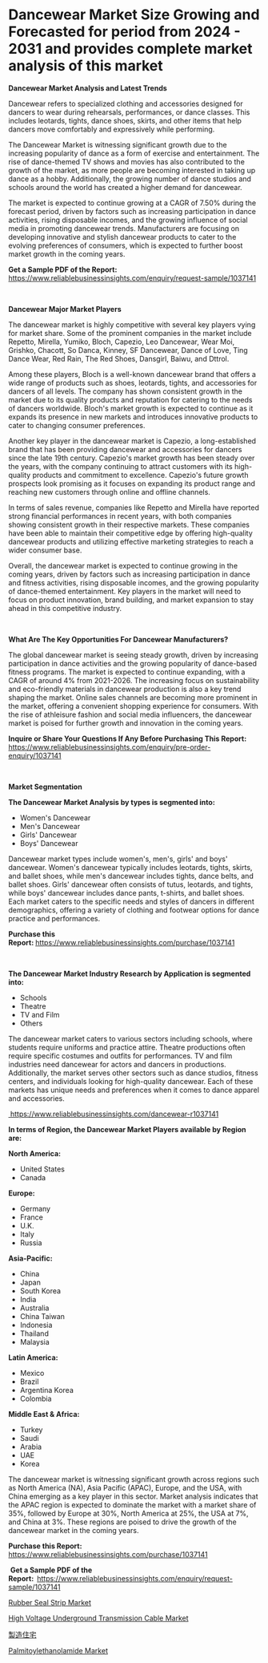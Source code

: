 <p><h1>Dancewear Market Size Growing and Forecasted for period from 2024 - 2031 and provides complete market analysis of this market</h1></p><p><strong>Dancewear Market Analysis and Latest Trends</strong></p>
<p><p>Dancewear refers to specialized clothing and accessories designed for dancers to wear during rehearsals, performances, or dance classes. This includes leotards, tights, dance shoes, skirts, and other items that help dancers move comfortably and expressively while performing.</p><p>The Dancewear Market is witnessing significant growth due to the increasing popularity of dance as a form of exercise and entertainment. The rise of dance-themed TV shows and movies has also contributed to the growth of the market, as more people are becoming interested in taking up dance as a hobby. Additionally, the growing number of dance studios and schools around the world has created a higher demand for dancewear.</p><p>The market is expected to continue growing at a CAGR of 7.50% during the forecast period, driven by factors such as increasing participation in dance activities, rising disposable incomes, and the growing influence of social media in promoting dancewear trends. Manufacturers are focusing on developing innovative and stylish dancewear products to cater to the evolving preferences of consumers, which is expected to further boost market growth in the coming years.</p></p>
<p><strong>Get a Sample PDF of the Report:&nbsp;</strong> <a href="https://www.reliablebusinessinsights.com/enquiry/request-sample/1037141">https://www.reliablebusinessinsights.com/enquiry/request-sample/1037141</a></p>
<p>&nbsp;</p>
<p><strong>Dancewear Major Market Players</strong></p>
<p><p>The dancewear market is highly competitive with several key players vying for market share. Some of the prominent companies in the market include Repetto, Mirella, Yumiko, Bloch, Capezio, Leo Dancewear, Wear Moi, Grishko, Chacott, So Danca, Kinney, SF Dancewear, Dance of Love, Ting Dance Wear, Red Rain, The Red Shoes, Dansgirl, Baiwu, and Dttrol.</p><p>Among these players, Bloch is a well-known dancewear brand that offers a wide range of products such as shoes, leotards, tights, and accessories for dancers of all levels. The company has shown consistent growth in the market due to its quality products and reputation for catering to the needs of dancers worldwide. Bloch's market growth is expected to continue as it expands its presence in new markets and introduces innovative products to cater to changing consumer preferences.</p><p>Another key player in the dancewear market is Capezio, a long-established brand that has been providing dancewear and accessories for dancers since the late 19th century. Capezio's market growth has been steady over the years, with the company continuing to attract customers with its high-quality products and commitment to excellence. Capezio's future growth prospects look promising as it focuses on expanding its product range and reaching new customers through online and offline channels.</p><p>In terms of sales revenue, companies like Repetto and Mirella have reported strong financial performances in recent years, with both companies showing consistent growth in their respective markets. These companies have been able to maintain their competitive edge by offering high-quality dancewear products and utilizing effective marketing strategies to reach a wider consumer base.</p><p>Overall, the dancewear market is expected to continue growing in the coming years, driven by factors such as increasing participation in dance and fitness activities, rising disposable incomes, and the growing popularity of dance-themed entertainment. Key players in the market will need to focus on product innovation, brand building, and market expansion to stay ahead in this competitive industry.</p></p>
<p>&nbsp;</p>
<p><strong>What Are The Key Opportunities For Dancewear Manufacturers?</strong></p>
<p><p>The global dancewear market is seeing steady growth, driven by increasing participation in dance activities and the growing popularity of dance-based fitness programs. The market is expected to continue expanding, with a CAGR of around 4% from 2021-2026. The increasing focus on sustainability and eco-friendly materials in dancewear production is also a key trend shaping the market. Online sales channels are becoming more prominent in the market, offering a convenient shopping experience for consumers. With the rise of athleisure fashion and social media influencers, the dancewear market is poised for further growth and innovation in the coming years.</p></p>
<p><strong>Inquire or Share Your Questions If Any Before Purchasing This Report:</strong> <a href="https://www.reliablebusinessinsights.com/enquiry/pre-order-enquiry/1037141">https://www.reliablebusinessinsights.com/enquiry/pre-order-enquiry/1037141</a></p>
<p>&nbsp;</p>
<p><strong>Market Segmentation</strong></p>
<p><strong>The Dancewear Market Analysis by types is segmented into:</strong></p>
<p><ul><li>Women's Dancewear</li><li>Men's Dancewear</li><li>Girls' Dancewear</li><li>Boys' Dancewear</li></ul></p>
<p><p>Dancewear market types include women's, men's, girls' and boys' dancewear. Women's dancewear typically includes leotards, tights, skirts, and ballet shoes, while men's dancewear includes tights, dance belts, and ballet shoes. Girls' dancewear often consists of tutus, leotards, and tights, while boys' dancewear includes dance pants, t-shirts, and ballet shoes. Each market caters to the specific needs and styles of dancers in different demographics, offering a variety of clothing and footwear options for dance practice and performances.</p></p>
<p><strong>Purchase this Report:&nbsp;</strong><a href="https://www.reliablebusinessinsights.com/purchase/1037141">https://www.reliablebusinessinsights.com/purchase/1037141</a></p>
<p>&nbsp;</p>
<p><strong>The Dancewear Market Industry Research by Application is segmented into:</strong></p>
<p><ul><li>Schools</li><li>Theatre</li><li>TV and Film</li><li>Others</li></ul></p>
<p><p>The dancewear market caters to various sectors including schools, where students require uniforms and practice attire. Theatre productions often require specific costumes and outfits for performances. TV and film industries need dancewear for actors and dancers in productions. Additionally, the market serves other sectors such as dance studios, fitness centers, and individuals looking for high-quality dancewear. Each of these markets has unique needs and preferences when it comes to dance apparel and accessories.</p></p>
<p><a href="https://www.reliablebusinessinsights.com/dancewear-r1037141">&nbsp;https://www.reliablebusinessinsights.com/dancewear-r1037141</a></p>
<p><strong>In terms of Region, the Dancewear Market Players available by Region are:</strong></p>
<p>
    <p> <strong> North America: </strong>
        <ul>
            <li>United States</li>
            <li>Canada</li>
        </ul>
        </p> 
    <p> <strong> Europe: </strong>
        <ul>
            <li>Germany</li>
            <li>France</li>
            <li>U.K.</li>
            <li>Italy</li>
            <li>Russia</li>
        </ul>
        </p> 
    <p> <strong> Asia-Pacific: </strong>
        <ul>
            <li>China</li>
            <li>Japan</li>
            <li>South Korea</li>
            <li>India</li>
            <li>Australia</li>
            <li>China Taiwan</li>
            <li>Indonesia</li>
            <li>Thailand</li>
            <li>Malaysia</li>
        </ul>
        </p> 
    <p> <strong> Latin America: </strong>
        <ul>
            <li>Mexico</li>
            <li>Brazil</li>
            <li>Argentina Korea</li>
            <li>Colombia</li>
        </ul>
        </p> 
    <p> <strong> Middle East & Africa: </strong>
        <ul>
            <li>Turkey</li>
            <li>Saudi</li>
            <li>Arabia</li>
            <li>UAE</li>
            <li>Korea</li>
        </ul>
    </p>
    </p>
<p><p>The dancewear market is witnessing significant growth across regions such as North America (NA), Asia Pacific (APAC), Europe, and the USA, with China emerging as a key player in this sector. Market analysis indicates that the APAC region is expected to dominate the market with a market share of 35%, followed by Europe at 30%, North America at 25%, the USA at 7%, and China at 3%. These regions are poised to drive the growth of the dancewear market in the coming years.</p></p>
<p><strong>Purchase this Report: </strong><a href="https://www.reliablebusinessinsights.com/purchase/1037141">https://www.reliablebusinessinsights.com/purchase/1037141</a></p>
<p>&nbsp;<strong>Get a Sample PDF of the Report:&nbsp;&nbsp;</strong><a href="https://www.reliablebusinessinsights.com/enquiry/request-sample/1037141">https://www.reliablebusinessinsights.com/enquiry/request-sample/1037141</a></p>
<p><strong></strong></p>
<p><p><a href="https://medium.com/@cpierre31945/rubber-seal-strip-market-share-size-trends-industry-analysis-report-by-application-7c2e513f4222">Rubber Seal Strip Market</a></p><p><a href="https://github.com/wwwkeltoum/Market-Research-Report-List-4/blob/main/high-voltage-underground-transmission-cable-market.md">High Voltage Underground Transmission Cable Market</a></p><p><a href="https://github.com/sghwr779811674/Market-Research-Report-List-3/blob/main/29494995880.md">製造住宅</a></p><p><a href="https://medium.com/@sura.dutkadut/palmitoylethanolamide-market-a-global-and-regional-analysis-focus-on-end-user-product-and-2a5c4381fcdb">Palmitoylethanolamide Market</a></p></p>